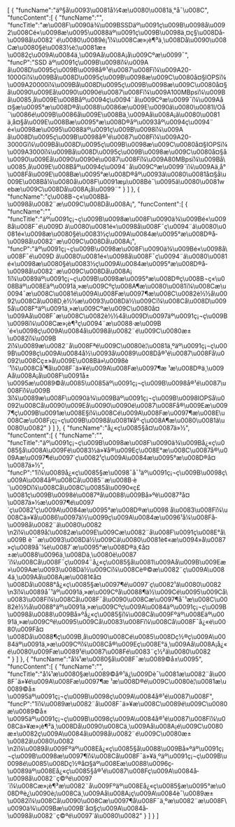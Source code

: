 [
	{
		"funcName":"äº§å\u0093\u0081å½¢æ\u0080\u0081ä¸°å¯\u008C",
		"funcContent":[
			{
				"funcName":"",
				"funcTitle":"æ\u008F\u0090ä¾\u009BSSDäº\u0091ç\u009B\u0098å\u0092\u008Cé«\u0098æ\u0095\u0088äº\u0091ç\u009B\u0098ä¸¤ç§\u008Då­\u0098å\u0082¨é\u0080\u0089é¡¹ï¼\u008Cæ»¡è¶³ä¸\u008Då\u0090\u008Cæ\u0080§è\u0083½è¦\u0081æ±\u0082ç\u009A\u0084ä¸\u009Aå\u008A¡å\u009Cºæ\u0099¯",
				"funcP":"SSD äº\u0091ç\u009B\u0098ï¼\u009A</br>å\u008D\u0095ç\u009B\u0098å®¹é\u0087\u008Fï¼\u009A20-1000Gï¼\u009Bå\u008D\u0095ç\u009B\u0098æ\u009C\u0080å¤§IOPSï¼\u009A20000ï¼\u009Bå\u008D\u0095ç\u009B\u0098æ\u009C\u0080å¤§å\u0090\u009Eå\u0090\u0090é\u0087\u008Fï¼\u009A100MBpsï¼\u009Bå\u0085¸å\u009E\u008Båº\u0094ç\u0094¨å\u009Cºæ\u0099¯ï¼\u009Aå¤§æ\u0095°æ\u008D®å\u0088\u0086æ\u009E\u0090ã\u0080\u0081I/Oå¯\u0086é\u009B\u0086å\u009E\u008Bä¸\u009Aå\u008A¡ã\u0080\u0081 ä¸­å¤§å\u009E\u008Bæ\u0095°æ\u008D®åº\u0093åº\u0094ç\u0094¨</br>é«\u0098æ\u0095\u0088äº\u0091ç\u009B\u0098ï¼\u009A</br>å\u008D\u0095ç\u009B\u0098å®¹é\u0087\u008Fï¼\u009A20-3000Gï¼\u009Bå\u008D\u0095ç\u009B\u0098æ\u009C\u0080å¤§IOPSï¼\u009A3000ï¼\u009Bå\u008D\u0095ç\u009B\u0098æ\u009C\u0080å¤§å\u0090\u009Eå\u0090\u0090é\u0087\u008Fï¼\u009A80MBpsï¼\u009Bå\u0085¸å\u009E\u008Båº\u0094ç\u0094¨å\u009Cºæ\u0099¯ï¼\u009Aä¸­å°\u008Få\u009E\u008Bæ\u0095°æ\u008D®åº\u0093ã\u0080\u0081å¤§å\u009E\u008Bå¼\u0080å\u008F\u0091æµ\u008Bè¯\u0095ã\u0080\u0081webæ\u009C\u008Då\u008A¡å\u0099¨"
			}
		]
	},
	{
		"funcName":"ç\u008B¬ç«\u008Bå­\u0098å\u0082¨æ\u009C\u008Då\u008A¡",
		"funcContent":[
			{
				"funcName":"",
				"funcTitle":"äº\u0091ç¡¬ç\u009B\u0098æ\u008F\u0090ä¾\u009Bé«\u0098å\u008F¯é\u009D ã\u0080\u0081é«\u0098å\u008F¯ç\u0094¨ã\u0080\u0081é«\u0098æ\u0080§è\u0083½ç\u009A\u0084æ\u0095°æ\u008D®å­\u0098å\u0082¨æ\u009C\u008Då\u008A¡",
				"funcP":"äº\u0091ç¡¬ç\u009B\u0098æ\u008F\u0090ä¾\u009Bé«\u0098å\u008F¯é\u009D ã\u0080\u0081é«\u0098å\u008F¯ç\u0094¨ã\u0080\u0081é«\u0098æ\u0080§è\u0083½ç\u009A\u0084æ\u0095°æ\u008D®å­\u0098å\u0082¨æ\u009C\u008Då\u008A¡</br>1ï¼\u0089äº\u0091ç¡¬ç\u009B\u0098æ\u0095°æ\u008D®ç\u008B¬ç«\u008Bäº\u008Eäº\u0091ä¸»æ\u009Cºç\u008A¶æ\u0080\u0081ï¼\u008Cæ\u0094¯æ\u008C\u0081é\u009A\u008Fæ\u0097¶æ\u008C\u0082è½½å\u0092\u008Cå\u008D¸è½½æ\u0093\u008Dä½\u009Cï¼\u008Cå\u008D\u0095å\u008F°äº\u0091ä¸»æ\u009Cºæ\u009C\u0080å¤\u009Aå\u008F¯æ\u008C\u0082è½½4å\u009D\u0097äº\u0091ç¡¬ç\u009B\u0098ï¼\u008Cæ»¡è¶³ç\u0094¨æ\u0088·æ\u009B´é«\u0098ç\u009A\u0084å­\u0098å\u0082¨é\u009C\u0080æ±\u0082ï¼\u009B</br>2ï¼\u0089æ\u0082¨å\u008Fªé\u009C\u0080è¦\u0081ä¸ºäº\u0091ç¡¬ç\u009B\u0098ç\u009A\u0084å½\u0093å\u0089\u008Då®¹é\u0087\u008Få\u0092\u008Cç±»å\u009E\u008Bä»\u0098è´¹ï¼\u008Cå¹¶å\u008F¯ä»¥é\u009A\u008Fæ\u0097¶æ ¹æ\u008D®ä¸\u009Aå\u008A¡å\u008F\u0091å±\u0095æ\u0089©å\u0085\u0085äº\u0091ç¡¬ç\u009B\u0098å®¹é\u0087\u008Fï¼\u009B</br>3ï¼\u0089æ\u008F\u0090ä¾\u009Bäº\u0091ç¡¬ç\u009B\u0098IOPSå\u0092\u008Cå\u0090\u009Eå\u0090\u0090é\u0087\u008Få®\u009Eæ\u0097¶ç\u009B\u0091æ\u008E§ï¼\u008Cé\u009A\u008Fæ\u0097¶æ\u008E\u008Cæ\u008F¡ç¡¬ç\u009B\u0098å\u0081¥åº·ç\u008A¶æ\u0080\u0081ã\u0080\u0082"
			}
		]
	},
	{
		"funcName":"å¿«ç\u0085§å¤\u0087ä»½",
		"funcContent":[
			{
				"funcName":"",
				"funcTitle":"äº\u0091ç¡¬ç\u009B\u0098æ\u008F\u0090ä¾\u009Bå¿«ç\u0085§å\u008A\u009Fè\u0083½ä»¥å®\u009Eç\u008E°æ\u008C\u0087å®\u009Aæ\u0097¶é\u0097´ç\u0082¹ç\u009A\u0084æ\u0095°æ\u008D®å¤\u0087ä»½",
				"funcP":"1ï¼\u0089å¿«ç\u0085§æ\u0098¯å¯¹äº\u0091ç¡¬ç\u009B\u0098ç\u009A\u0084å®\u008Cå\u0085¨æ\u008B·è´\u009Dï¼\u008Cå\u008C\u0085å\u0090«ç£\u0081ç\u009B\u0098è\u0087ªå\u0088\u009Bå»ºè\u0087³å¤\u0087ä»½æ\u0097¶é\u0097´ç\u0082¹ç\u009A\u0084æ\u0095°æ\u008D®æ\u0098 å\u0083\u008Fï¼\u008Cä»¥å\u0086\u0097ä½\u0099ç\u009A\u0084æ\u0096¹å¼\u008Få­\u0098å\u0082¨ã\u0080\u0082</br>\n2ï¼\u0089å¦\u0082æ\u009E\u009Cæ\u0082¨å\u008F\u0091ç\u008E°å\u009B è¯¯æ\u0093\u008Dä½\u009Cã\u0080\u0081è¢«æ\u0094»å\u0087»ç­\u0089å¯¼è\u0087´æ\u0095°æ\u008D®ä¸¢å¤±æ\u0088\u0096ä¸\u008Dä¸\u0080è\u0087´ï¼\u008Cå\u008F¯ç\u0094¨å¿«ç\u0085§å\u0081\u009Aå\u009B\u009Eæ»\u009Aæ\u0093\u008Dä½\u009Cï¼\u008Cè®©æ\u0082¨ç\u009A\u0084ä¸\u009Aå\u008A¡æ\u0081¢å¤\u008Då\u0088°å¿«ç\u0085§æ\u0097¶é\u0097´ç\u0082¹ã\u0080\u0082</br>\n3ï¼\u0089å¯¹äº\u0091ä¸»æ\u009Cºå\u0088¶ä½\u009Cé\u0095\u009Cå\u0083\u008Fï¼\u008Cå\u008F¯å\u0090\u008Cæ\u0097¶å¯¹æ\u008C\u0082è½½å\u0088°äº\u0091ä¸»æ\u009Cºç\u009A\u0084äº\u0091ç¡¬ç\u009B\u0098å\u0088\u009Bå»ºå¿«ç\u0085§ï¼\u008Cå\u009Fºäº\u008Eäº\u0091ä¸»æ\u009Cºé\u0095\u009Cå\u0083\u008Fï¼\u008Cå\u008F¯å¿«é\u0080\u009Få¤\u008Då\u0088¶ç\u009B¸å\u0090\u008Cé\u0085\u008Dç½®ç\u009A\u0084äº\u0091ä¸»æ\u009Cºï¼\u008Cå®\u009Eç\u008E°ä¸\u009Aå\u008A¡å¿«é\u0080\u009Fæ\u0089¹é\u0087\u008Fé\u0083¨ç½²ã\u0080\u0082</br>"
			}
		]
	},
	{
		"funcName":"å¼¹æ\u0080§å\u008F¯æ\u0089©å±\u0095",
		"funcContent":[
			{
				"funcName":"",
				"funcTitle":"å¼¹æ\u0080§æ\u0089©å®¹ä¿\u009Dè¯\u0081æ\u0082¨å\u008F¯ä»¥é\u009A\u008Fæ\u0097¶æ ¹æ\u008D®é\u009C\u0080è¦\u0081æ\u0089©å±\u0095äº\u0091ç¡¬ç\u009B\u0098ç\u009A\u0084å®¹é\u0087\u008F",
				"funcP":"1ï¼\u0089æ\u0082¨å\u008F¯ä»¥æ\u008C\u0089é\u009C\u0080æ\u0089©å±\u0095äº\u0091ç¡¬ç\u009B\u0098ç\u009A\u0084å®¹é\u0087\u008Fï¼\u008Cä»¥æ»¡è¶³ä¸\u008Då\u0090\u008Cä¸\u009Aå\u008A¡é\u009C\u0080æ±\u0082ç\u009A\u0084å­\u0098å\u0082¨é\u009C\u0080æ±\u0082ã\u0080\u0082</br>\n2ï¼\u0089å\u009Fºäº\u008Eå¿«ç\u0085§å\u0088\u009Bå»ºäº\u0091ç¡¬ç\u009B\u0098æ\u0097¶ï¼\u008Cå\u008F¯ä»¥ä¸ºäº\u0091ç¡¬ç\u009B\u0098é\u0085\u008Dç½®å¤§äº\u008Eæ\u0088\u0096ç­\u0089äº\u008Eå¿«ç\u0085§å®¹é\u0087\u008Fç\u009A\u0084å­\u0098å\u0082¨ç©ºé\u0097´ï¼\u008Cæ»¡è¶³æ\u0082¨å\u009Fºäº\u008Eå¿«ç\u0085§æ\u0095°æ\u008D®è¿\u0090è¡\u008Cä¸\u009Aå\u008A¡ç\u009A\u0084è¯\u0089æ±\u0082ï¼\u008Cå\u0090\u008Cæ\u0097¶å\u008F¯ä¸ºæ\u0082¨æ\u008F\u0090ä¾\u009Bæ\u009B´å¤§ç\u009A\u0084å­\u0098å\u0082¨ç©ºé\u0097´ã\u0080\u0082"
			}
		]
	}
]